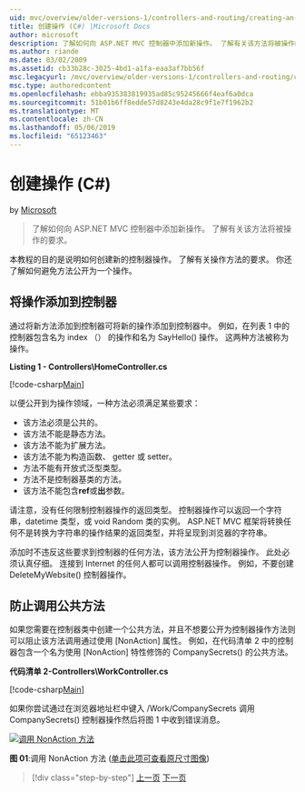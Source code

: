 ```yaml
---
uid: mvc/overview/older-versions-1/controllers-and-routing/creating-an-action-cs
title: 创建操作 (C#) |Microsoft Docs
author: microsoft
description: 了解如何向 ASP.NET MVC 控制器中添加新操作。 了解有关该方法将被操作的要求。
ms.author: riande
ms.date: 03/02/2009
ms.assetid: cb33b28c-3025-4bd1-a1fa-eaa3af7bb56f
msc.legacyurl: /mvc/overview/older-versions-1/controllers-and-routing/creating-an-action-cs
msc.type: authoredcontent
ms.openlocfilehash: ebba935383819935ad85c95245666f4eaf6a0dca
ms.sourcegitcommit: 51b01b6ff8edde57d8243e4da28c9f1e7f1962b2
ms.translationtype: MT
ms.contentlocale: zh-CN
ms.lasthandoff: 05/06/2019
ms.locfileid: "65123463"
---
```

# <a name="creating-an-action-c"></a>创建操作 (C#)

by [Microsoft](https://github.com/microsoft)

> 了解如何向 ASP.NET MVC 控制器中添加新操作。 了解有关该方法将被操作的要求。

本教程的目的是说明如何创建新的控制器操作。 了解有关操作方法的要求。 你还了解如何避免方法公开为一个操作。

## <a name="adding-an-action-to-a-controller"></a>将操作添加到控制器

通过将新方法添加到控制器可将新的操作添加到控制器中。 例如，在列表 1 中的控制器包含名为 index （） 的操作和名为 SayHello() 操作。 这两种方法被称为操作。

**Listing 1 - Controllers\HomeController.cs**

[!code-csharp[Main](creating-an-action-cs/samples/sample1.cs)]

以便公开到为操作领域，一种方法必须满足某些要求：

- 该方法必须是公共的。
- 该方法不能是静态方法。
- 该方法不能为扩展方法。
- 该方法不能为构造函数、 getter 或 setter。
- 方法不能有开放式泛型类型。
- 方法不是控制器基类的方法。
- 该方法不能包含**ref**或**出**参数。

请注意，没有任何限制控制器操作的返回类型。 控制器操作可以返回一个字符串，datetime 类型，或 void Random 类的实例。 ASP.NET MVC 框架将转换任何不是转换为字符串的操作结果的返回类型，并将呈现到浏览器的字符串。

添加时不违反这些要求到控制器的任何方法，该方法公开为控制器操作。 此处必须认真仔细。 连接到 Internet 的任何人都可以调用控制器操作。 例如，不要创建 DeleteMyWebsite() 控制器操作。

## <a name="preventing-a-public-method-from-being-invoked"></a>防止调用公共方法

如果您需要在控制器类中创建一个公共方法，并且不想要公开为控制器操作方法则可以阻止该方法调用通过使用 [NonAction] 属性。 例如，在代码清单 2 中的控制器包含一个名为使用 [NonAction] 特性修饰的 CompanySecrets() 的公共方法。

**代码清单 2-Controllers\WorkController.cs**

[!code-csharp[Main](creating-an-action-cs/samples/sample2.cs)]

如果你尝试通过在浏览器地址栏中键入 /Work/CompanySecrets 调用 CompanySecrets() 控制器操作然后将图 1 中收到错误消息。

[![调用 NonAction 方法](creating-an-action-cs/_static/image1.jpg)](creating-an-action-cs/_static/image1.png)

**图 01**:调用 NonAction 方法 ([单击此项可查看原尺寸图像](creating-an-action-cs/_static/image2.png))

> [!div class="step-by-step"]
> [上一页](creating-a-controller-cs.md)
> [下一页](asp-net-mvc-routing-overview-vb.md)
